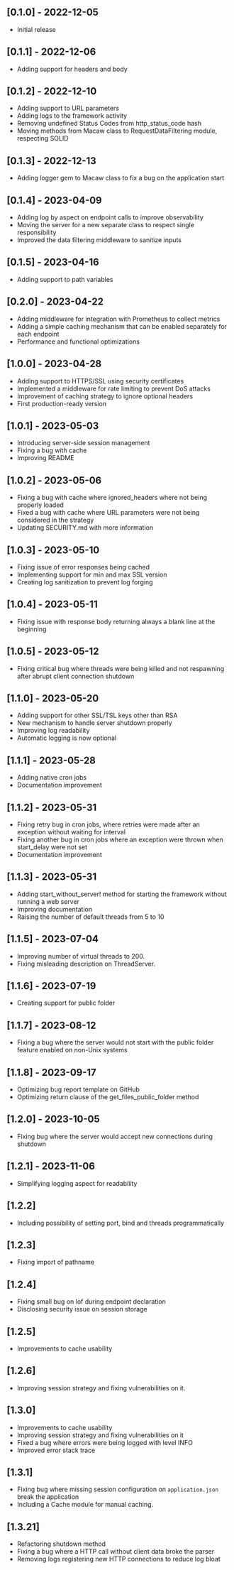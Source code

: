 ## [0.1.0] - 2022-12-05

- Initial release

## [0.1.1] - 2022-12-06

- Adding support for headers and body

## [0.1.2] - 2022-12-10

- Adding support to URL parameters
- Adding logs to the framework activity
- Removing undefined Status Codes from http_status_code hash
- Moving methods from Macaw class to RequestDataFiltering module, respecting SOLID

## [0.1.3] - 2022-12-13

- Adding logger gem to Macaw class to fix a bug on the application start

## [0.1.4] - 2023-04-09

- Adding log by aspect on endpoint calls to improve observability
- Moving the server for a new separate class to respect single responsibility
- Improved the data filtering middleware to sanitize inputs

## [0.1.5] - 2023-04-16

- Adding support to path variables

## [0.2.0] - 2023-04-22

- Adding middleware for integration with Prometheus to collect metrics
- Adding a simple caching mechanism that can be enabled separately for each endpoint
- Performance and functional optimizations

## [1.0.0] - 2023-04-28

- Adding support to HTTPS/SSL using security certificates
- Implemented a middleware for rate limiting to prevent DoS attacks
- Improvement of caching strategy to ignore optional headers
- First production-ready version

## [1.0.1] - 2023-05-03

- Introducing server-side session management
- Fixing a bug with cache
- Improving README

## [1.0.2] - 2023-05-06

- Fixing a bug with cache where ignored_headers where not being properly loaded
- Fixed a bug with cache where URL parameters were not being considered in the strategy
- Updating SECURITY.md with more information

## [1.0.3] - 2023-05-10

- Fixing issue of error responses being cached
- Implementing support for min and max SSL version
- Creating log sanitization to prevent log forging

## [1.0.4] - 2023-05-11

- Fixing issue with response body returning always a blank line at the beginning

## [1.0.5] - 2023-05-12

- Fixing critical bug where threads were being killed and not respawning after abrupt client connection shutdown

## [1.1.0] - 2023-05-20

- Adding support for other SSL/TSL keys other than RSA
- New mechanism to handle server shutdown properly
- Improving log readability
- Automatic logging is now optional

## [1.1.1] - 2023-05-28

- Adding native cron jobs
- Documentation improvement

## [1.1.2] - 2023-05-31

- Fixing retry bug in cron jobs, where retries were made after an exception without waiting for interval
- Fixing another bug in cron jobs where an exception were thrown when start_delay were not set
- Documentation improvement

## [1.1.3] - 2023-05-31

- Adding start_without_server! method for starting the framework without running a web server
- Improving documentation
- Raising the number of default threads from 5 to 10

## [1.1.5] - 2023-07-04

- Improving number of virtual threads to 200.
- Fixing misleading description on ThreadServer.

## [1.1.6] - 2023-07-19

- Creating support for public folder

## [1.1.7] - 2023-08-12

- Fixing a bug where the server would not start with the public folder feature enabled on non-Unix systems

## [1.1.8] - 2023-09-17

- Optimizing bug report template on GitHub
- Optimizing return clause of the get_files_public_folder method

## [1.2.0] - 2023-10-05

- Fixing bug where the server would accept new connections during shutdown

## [1.2.1] - 2023-11-06

- Simplifying logging aspect for readability

## [1.2.2]

- Including possibility of setting port, bind and threads programmatically

## [1.2.3]

- Fixing import of pathname

## [1.2.4]

- Fixing small bug on lof during endpoint declaration
- Disclosing security issue on session storage

## [1.2.5]

- Improvements to cache usability

## [1.2.6]

- Improving session strategy and fixing vulnerabilities on it.

## [1.3.0]
- Improvements to cache usability
- Improving session strategy and fixing vulnerabilities on it
- Fixed a bug where errors were being logged with level INFO
- Improved error stack trace

## [1.3.1]
- Fixing bug where missing session configuration on `application.json` break the application
- Including a Cache module for manual caching.

## [1.3.21]
- Refactoring shutdown method
- Fixing a bug where a HTTP call without client data broke the parser
- Removing logs registering new HTTP connections to reduce log bloat
